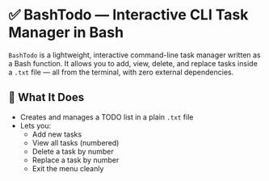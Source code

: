 # ✅ BashTodo — Interactive CLI Task Manager in Bash

`BashTodo` is a lightweight, interactive command-line task manager written as a Bash function. It allows you to add, view, delete, and replace tasks inside a `.txt` file — all from the terminal, with zero external dependencies.

## 🧠 What It Does

- Creates and manages a TODO list in a plain `.txt` file
- Lets you:
  - Add new tasks
  - View all tasks (numbered)
  - Delete a task by number
  - Replace a task by number
  - Exit the menu cleanly

